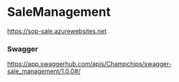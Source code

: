 # SaleManagement
https://sop-sale.azurewebsites.net

### Swagger
https://app.swaggerhub.com/apis/Champchips/swagger-sale_management/1.0.0#/

